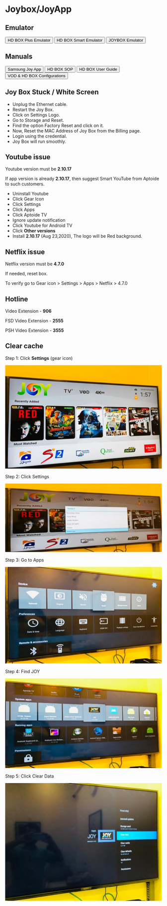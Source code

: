 
# Joybox/JoyApp

## Emulator

<button href='http://knowledge.dsl.net.pk/TACEmulator/HD%20Box%20Plus/main-menu.html'>HD BOX Plus Emulator</button>
<button class="mbtn blue" onclick="window.open('http://knowledge.dsl.net.pk/TACEmulator/HD%20Box%20Smart/main-menu.html', '_blank')">HD BOX Smart Emulator</button>
<button class="mbtn blue" onclick="window.open('http://knowledge.dsl.net.pk/JOYBox/index.html', '_blank')">JOYBOX Emulator</button>

## Manuals

<button class="mbtn blue" onclick="window.open('http://knowledge.dsl.net.pk/video/JOY%20APP%20Samsung.pdf', '_blank')">Samsung Joy App</button>
<button class="mbtn blue" onclick="window.open('http://knowledge.dsl.net.pk/video/Hdbox_SOP.pdf', '_blank')">HD BOX SOP</button>
<button class="mbtn blue" onclick="window.open('http://knowledge.dsl.net.pk/video/Hdbox_User_Guide.pdf', '_blank')">HD BOX User Guide</button>
<button class="mbtn blue" onclick="window.open('http://knowledge.dsl.net.pk/video/VOD_HDBOX_Configuration_Guide.pdf', '_blank')">VOD & HD BOX Configurations</button>

## Joy Box Stuck / White Screen

- Unplug the Ethernet cable.
- Restart the Joy Box.
- Click on Settings Logo.
- Go to Storage and Reset.
- Find the option Factory Reset and click on it.
- Now, Reset the MAC Address of Joy Box from the Billing page.
- Login using the credential.
- Joy Box will run smoothly.

## Youtube issue

Youtube version must be **2.10.17**

If app version is already **2.10.17**, 
then suggest Smart YouTube from Aptoide to such customers.

- Uninstall Youtube
- Click Gear Icon
- Click Settings
- Click Apps
- Click Aptoide TV
- Ignore update notification
- Click Youtube for Android TV
- Click **Other versions**
- Install **2.10.17** (Aug 23,2020), The logo will be Red background.

## Netflix issue

Netflix version must be **4.7.0**

If needed, reset box. 

To verify go to Gear icon > Settings > Apps > Netflix > 4.7.0

## Hotline

Video Extension - **906**

FSD Video Extension - **2555**

PSH Video Extension - **3555**


## Clear cache

 Step 1: Click **Settings** (gear icon)

![Joy1](/img/joy1.jpg)

 Step 2: Click Settings

![Joy2](/img/joy2.jpg)

 Step 3: Go to Apps

![Joy3](/img/joy3.jpg)

 Step 4: Find JOY

![Joy4](/img/joy4.jpg)

 Step 5: Click Clear Data

![Joy5](/img/joy5.jpg)

